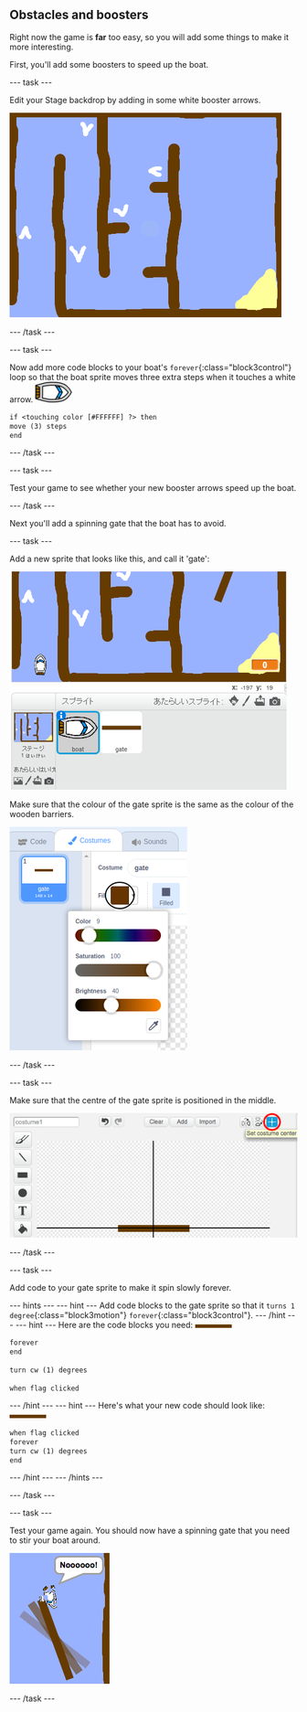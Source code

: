 ## Obstacles and boosters

Right now the game is **far** too easy, so you will add some things to make it more interesting.

First, you'll add some boosters to speed up the boat.

\--- task \---

Edit your Stage backdrop by adding in some white booster arrows.

![screenshot](images/boat-boost.png)

\--- /task \---

\--- task \---

Now add more code blocks to your boat's `forever`{:class="block3control"} loop so that the boat sprite moves three extra steps when it touches a white arrow. ![boat-sprite](images/boat_resize.png)

```blocks3
if <touching color [#FFFFFF] ?> then
move (3) steps
end
```

\--- /task \---

\--- task \---

Test your game to see whether your new booster arrows speed up the boat.

\--- /task \---

Next you'll add a spinning gate that the boat has to avoid.

\--- task \---

Add a new sprite that looks like this, and call it 'gate':

![スクリーンショット](images/boat-gate.png)

Make sure that the colour of the gate sprite is the same as the colour of the wooden barriers.

![screenshot](images/brown-hsv.png)

\--- /task \---

\--- task \---

Make sure that the centre of the gate sprite is positioned in the middle.

![screenshot](images/boat-center.png)

\--- /task \---

\--- task \---

Add code to your gate sprite to make it spin slowly forever.

\--- hints \--- \--- hint \--- Add code blocks to the gate sprite so that it `turns 1 degree`{:class="block3motion"} `forever`{:class="block3control"}. \--- /hint \--- \--- hint \--- Here are the code blocks you need: ![gate](images/gate.png)

```blocks3
forever
end

turn cw (1) degrees

when flag clicked
```

\--- /hint \--- \--- hint \--- Here's what your new code should look like: ![gate](images/gate.png)

```blocks3
when flag clicked
forever
turn cw (1) degrees
end
```

\--- /hint \--- \--- /hints \---

\--- /task \---

\--- task \---

Test your game again. You should now have a spinning gate that you need to stir your boat around.

![screenshot](images/boat-gate-test.png)

\--- /task \---